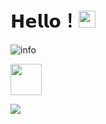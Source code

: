 

# 𝗛𝗲𝗹𝗹𝗼！<img src="https://user-images.githubusercontent.com/5679180/79618120-0daffb80-80be-11ea-819e-d2b0fa904d07.gif" width="27px"> 




![info](https://github-readme-stats.vercel.app/api?username=funfun0737&show_icons=true&count_private=true&hide=prs&theme=default_repocard)

 <img src="https://media.giphy.com/media/VgCDAzcKvsR6OM0uWg/giphy.gif" width="50">


![](https://visitor-badge.glitch.me/badge?page_id=funfun0737.readme)
